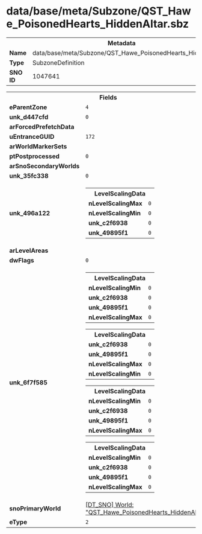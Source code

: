 <h1>data/base/meta/Subzone/QST_Hawe_PoisonedHearts_HiddenAltar.sbz</h1><table><tr><th colspan="100%">Metadata</th></tr><tr><td><b>Name</b></td><td>data/base/meta/Subzone/QST_Hawe_PoisonedHearts_HiddenAltar.sbz</td></tr><tr><td><b>Type</b></td><td>SubzoneDefinition</td></tr><tr><td><b>SNO ID</b></td><td>1047641</td></tr></table>

<table><tr><th colspan="100%">Fields</th></tr><tr><td><b>eParentZone</b></td><td><code>4</code></td></tr><tr><td><b>unk_d447cfd</b></td><td><code>0</code></td></tr><tr><td><b>arForcedPrefetchData</b></td><td></td></tr><tr><td><b>uEntranceGUID</b></td><td><code>172</code></td></tr><tr><td><b>arWorldMarkerSets</b></td><td></td></tr><tr><td><b>ptPostprocessed</b></td><td><code>0</code></td></tr><tr><td><b>arSnoSecondaryWorlds</b></td><td></td></tr><tr><td><b>unk_35fc338</b></td><td><code>0</code></td></tr><tr><td><b>unk_496a122</b></td><td><table><tr><th colspan="100%">LevelScalingData</th></tr><tr><td><b>nLevelScalingMax</b></td><td><code>0</code></td></tr><tr><td><b>nLevelScalingMin</b></td><td><code>0</code></td></tr><tr><td><b>unk_c2f6938</b></td><td><code>0</code></td></tr><tr><td><b>unk_49895f1</b></td><td><code>0</code></td></tr></table>

</td></tr><tr><td><b>arLevelAreas</b></td><td></td></tr><tr><td><b>dwFlags</b></td><td><code>0</code></td></tr><tr><td><b>unk_6f7f585</b></td><td><table><tr><th colspan="100%">LevelScalingData</th></tr><tr><td><b>nLevelScalingMin</b></td><td><code>0</code></td></tr><tr><td><b>unk_c2f6938</b></td><td><code>0</code></td></tr><tr><td><b>unk_49895f1</b></td><td><code>0</code></td></tr><tr><td><b>nLevelScalingMax</b></td><td><code>0</code></td></tr></table>


<table><tr><th colspan="100%">LevelScalingData</th></tr><tr><td><b>unk_c2f6938</b></td><td><code>0</code></td></tr><tr><td><b>unk_49895f1</b></td><td><code>0</code></td></tr><tr><td><b>nLevelScalingMax</b></td><td><code>0</code></td></tr><tr><td><b>nLevelScalingMin</b></td><td><code>0</code></td></tr></table>


<table><tr><th colspan="100%">LevelScalingData</th></tr><tr><td><b>nLevelScalingMin</b></td><td><code>0</code></td></tr><tr><td><b>unk_c2f6938</b></td><td><code>0</code></td></tr><tr><td><b>unk_49895f1</b></td><td><code>0</code></td></tr><tr><td><b>nLevelScalingMax</b></td><td><code>0</code></td></tr></table>


<table><tr><th colspan="100%">LevelScalingData</th></tr><tr><td><b>nLevelScalingMin</b></td><td><code>0</code></td></tr><tr><td><b>unk_c2f6938</b></td><td><code>0</code></td></tr><tr><td><b>unk_49895f1</b></td><td><code>0</code></td></tr><tr><td><b>nLevelScalingMax</b></td><td><code>0</code></td></tr></table>


</td></tr><tr><td><b>snoPrimaryWorld</b></td><td><a href="..\World\QST_Hawe_PoisonedHearts_HiddenAltar.wrl.md">[DT_SNO] World: "QST_Hawe_PoisonedHearts_HiddenAltar"</a></td></tr><tr><td><b>eType</b></td><td><code>2</code></td></tr></table>

